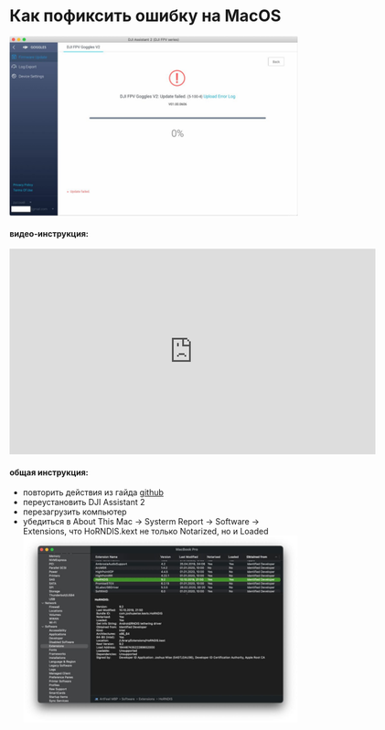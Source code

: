 # Как пофиксить ошибку на MacOS
![error](/macos/pics/5-100-4.png?raw=true)
#### видео-инструкция:

<iframe width="640" height="360" src="https://www.youtube.com/embed/yaMwygpEQh4" title="YouTube video player" frameborder="0" allow="accelerometer; autoplay; clipboard-write; encrypted-media; gyroscope; picture-in-picture" allowfullscreen></iframe>

#### общая инструкция:

- повторить действия из гайда [github](https://github.com/jwise/HoRNDIS/issues/132#issuecomment-745607263)
- переустановить DJI Assistant 2
- перезагрузить компьютер
- убедиться в About This Mac → Systerm Report → Software → Extensions, что HoRNDIS.kext не только Notarized, но и Loaded
![50mbps](/macos/pics/horndis.jpg?raw=true)